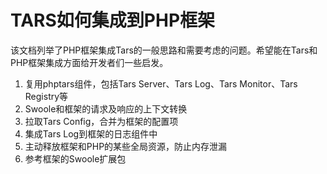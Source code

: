 # TARS如何集成到PHP框架

该文档列举了PHP框架集成Tars的一般思路和需要考虑的问题。希望能在Tars和PHP框架集成方面给开发者们一些启发。

1. 复用phptars组件，包括Tars Server、Tars Log、Tars Monitor、Tars Registry等
2. Swoole和框架的请求及响应的上下文转换
3. 拉取Tars Config，合并为框架的配置项
4. 集成Tars Log到框架的日志组件中
5. 主动释放框架和PHP的某些全局资源，防止内存泄漏
6. 参考框架的Swoole扩展包

